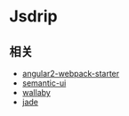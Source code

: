 # Jsdrip

## 相关
* [angular2-webpack-starter](https://github.com/AngularClass/angular2-webpack-starter)
* [semantic-ui](http://semantic-ui.com/)
* [wallaby](http://wallabyjs.com/)
* [jade](http://jade-lang.com/reference/attributes/)
